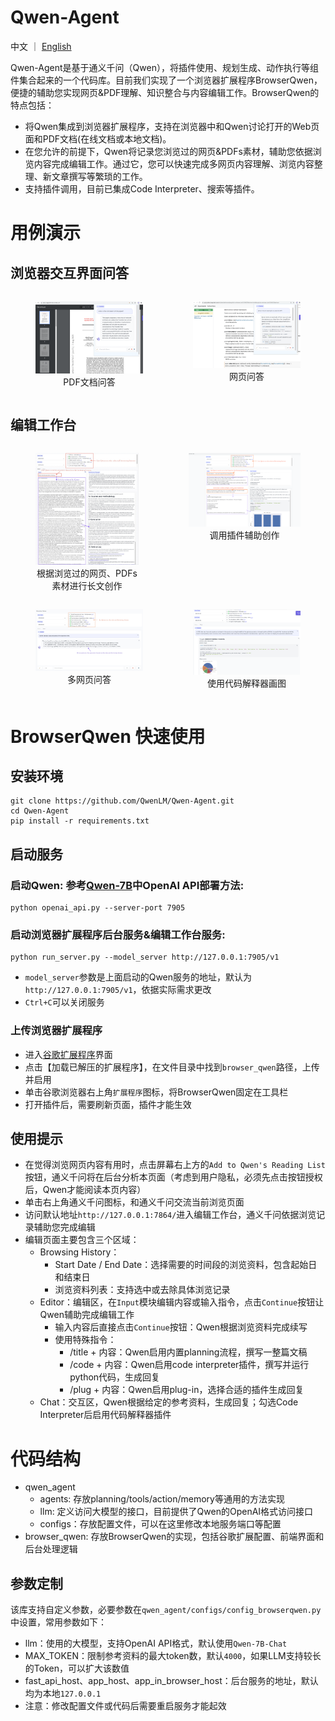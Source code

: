 # Qwen-Agent
中文 ｜ [English](./README.md)

Qwen-Agent是基于通义千问（Qwen），将插件使用、规划生成、动作执行等组件集合起来的一个代码库。目前我们实现了一个浏览器扩展程序BrowserQwen，便捷的辅助您实现网页&PDF理解、知识整合与内容编辑工作。BrowserQwen的特点包括：
- 将Qwen集成到浏览器扩展程序，支持在浏览器中和Qwen讨论打开的Web页面和PDF文档(在线文档或本地文档)。
- 在您允许的前提下，Qwen将记录您浏览过的网页&PDFs素材，辅助您依据浏览内容完成编辑工作。通过它，您可以快速完成多网页内容理解、浏览内容整理、新文章撰写等繁琐的工作。
- 支持插件调用，目前已集成Code Interpreter、搜索等插件。

# 用例演示
## 浏览器交互界面问答

<div style="display:flex;">
    <figure style="width:45%;">
        <img src="assets/screenshot-pdf-qa.png" alt="paper-attention-qa">
        <figcaption style="text-align:center;">PDF文档问答</figcaption>
    </figure>
    <figure style="width:45%;">
        <img src="assets/screenshot-web-qa.png" alt="paper-attention-qa">
        <figcaption style="text-align:center;">网页问答</figcaption>
    </figure>
</div>

## 编辑工作台
<div style="display:flex;">
    <figure>
        <img src="assets/screenshot-writing.png" alt="paper-attention-qa">
        <figcaption style="text-align:center;">根据浏览过的网页、PDFs素材进行长文创作</figcaption>
    </figure>
    <figure>
        <img src="assets/screenshot-editor-movie.png" alt="paper-attention-qa">
        <figcaption style="text-align:center;">调用插件辅助创作</figcaption>
    </figure>
</div>

<div style="display:flex;">
    <figure >
        <img src="assets/screenshot-multi-web-qa.png" alt="paper-attention-qa">
        <figcaption style="text-align:center;">多网页问答</figcaption>
    </figure>
    <figure>
        <img src="assets/screenshot-ci.png" alt="paper-attention-qa">
        <figcaption style="text-align:center;">使用代码解释器画图</figcaption>
    </figure>
</div>

# BrowserQwen 快速使用

## 安装环境
```
git clone https://github.com/QwenLM/Qwen-Agent.git
cd Qwen-Agent
pip install -r requirements.txt
```

## 启动服务
### 启动Qwen: 参考[Qwen-7B](https://github.com/QwenLM/Qwen-7B/blob/main/README_CN.md#api)中OpenAI API部署方法:
```
python openai_api.py --server-port 7905
```

### 启动浏览器扩展程序后台服务&编辑工作台服务:
```
python run_server.py --model_server http://127.0.0.1:7905/v1
```
- ```model_server```参数是上面启动的Qwen服务的地址，默认为```http://127.0.0.1:7905/v1```，依据实际需求更改
- ```Ctrl+C```可以关闭服务

### 上传浏览器扩展程序
- 进入[谷歌扩展程序](chrome://extensions/)界面
- 点击【加载已解压的扩展程序】，在文件目录中找到```browser_qwen```路径，上传并启用
- 单击谷歌浏览器右上角```扩展程序```图标，将BrowserQwen固定在工具栏
- 打开插件后，需要刷新页面，插件才能生效

## 使用提示
- 在觉得浏览网页内容有用时，点击屏幕右上方的```Add to Qwen's Reading List```按钮，通义千问将在后台分析本页面（考虑到用户隐私，必须先点击按钮授权后，Qwen才能阅读本页内容）
- 单击右上角通义千问图标，和通义千问交流当前浏览页面
- 访问默认地址```http://127.0.0.1:7864/```进入编辑工作台，通义千问依据浏览记录辅助您完成编辑
- 编辑页面主要包含三个区域：
    - Browsing History：
        - Start Date / End Date：选择需要的时间段的浏览资料，包含起始日和结束日
        - 浏览资料列表：支持选中或去除具体浏览记录
    - Editor：编辑区，在```Input```模块编辑内容或输入指令，点击```Continue```按钮让Qwen辅助完成编辑工作
        - 输入内容后直接点击```Continue```按钮：Qwen根据浏览资料完成续写
        - 使用特殊指令：
            - /title + 内容：Qwen启用内置planning流程，撰写一整篇文稿
            - /code + 内容：Qwen启用code interpreter插件，撰写并运行python代码，生成回复
            - /plug + 内容：Qwen启用plug-in，选择合适的插件生成回复
    - Chat：交互区，Qwen根据给定的参考资料，生成回复；勾选Code Interpreter后启用代码解释器插件


# 代码结构
- qwen_agent
    - agents: 存放planning/tools/action/memory等通用的方法实现
    - llm: 定义访问大模型的接口，目前提供了Qwen的OpenAI格式访问接口
    - configs：存放配置文件，可以在这里修改本地服务端口等配置
- browser_qwen: 存放BrowserQwen的实现，包括谷歌扩展配置、前端界面和后台处理逻辑


## 参数定制
该库支持自定义参数，必要参数在```qwen_agent/configs/config_browserqwen.py```中设置，常用参数如下：
- llm：使用的大模型，支持OpenAI API格式，默认使用```Qwen-7B-Chat```
- MAX_TOKEN：限制参考资料的最大token数，默认```4000```，如果LLM支持较长的Token，可以扩大该数值
- fast_api_host、app_host、app_in_browser_host：后台服务的地址，默认均为本地```127.0.0.1```
- 注意：修改配置文件或代码后需要重启服务才能起效
